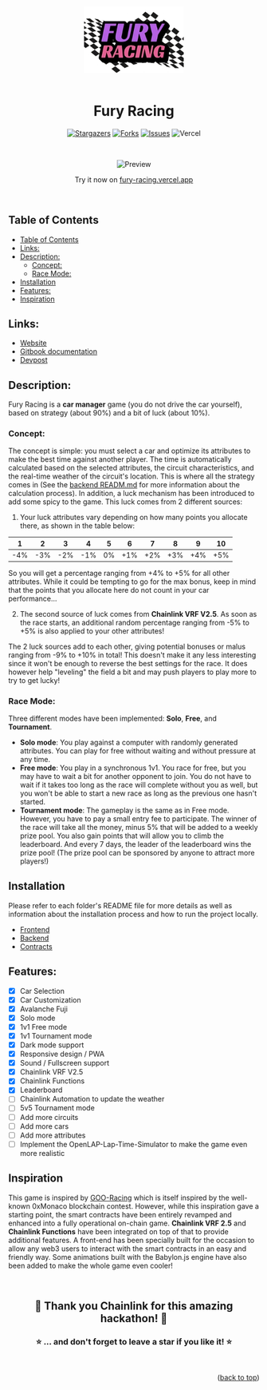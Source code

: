 <div align="center">

<img src="./frontend/public/img/Fury_Racing_logo_HD.png" width="200" alt="Fury Racing logo" />
<br><br>

<h1><strong> Fury Racing </strong></h1>

[![Stargazers](https://img.shields.io/github/stars/Pedrojok01/fury-racing)](https://github.com/Pedrojok01/fury-racing/stargazers)
[![Forks](https://img.shields.io/github/forks/Pedrojok01/fury-racing)](https://github.com/Pedrojok01/fury-racing/issues)
[![Issues](https://img.shields.io/github/issues/Pedrojok01/fury-racing)](https://github.com/Pedrojok01/fury-racing/issues)
![Vercel](https://img.shields.io/github/deployments/Pedrojok01/fury-racing/production?label=Vercel&logo=Vercel&logoColor=white)

<br>

![Preview](./frontend/public/img/preview.gif)

Try it now on [fury-racing.vercel.app](https://fury-racing.vercel.app/)

</div>
<br>

## Table of Contents

- [Table of Contents](#table-of-contents)
- [Links:](#links)
- [Description:](#description)
  - [Concept:](#concept)
  - [Race Mode:](#race-mode)
- [Installation](#installation)
- [Features:](#features)
- [Inspiration](#inspiration)

## Links:

- [Website](https://fury-racing.vercel.app/)
- [Gitbook documentation](https://fury-racing.gitbook.io/fury-racing)
- [Devpost](https://devpost.com/software/fury-racing)

## Description:

Fury Racing is a **car manager** game (you do not drive the car yourself), based on strategy (about 90%) and a bit of luck (about 10%).

### Concept:

The concept is simple: you must select a car and optimize its attributes to make the best time against another player. The time is automatically calculated based on the selected attributes, the circuit characteristics, and the real-time weather of the circuit's location. This is where all the strategy comes in (See the [backend READM.md](./backend/README.md) for more information about the calculation process).
In addition, a luck mechanism has been introduced to add some spicy to the game. This luck comes from 2 different sources:

1.  Your luck attributes vary depending on how many points you allocate there, as shown in the table below:

| 1   | 2   | 3   | 4   | 5   | 6   | 7   | 8   | 9   | 10  |
| --- | --- | --- | --- | --- | --- | --- | --- | --- | --- |
| -4% | -3% | -2% | -1% | 0%  | +1% | +2% | +3% | +4% | +5% |

So you will get a percentage ranging from +4% to +5% for all other attributes. While it could be tempting to go for the max bonus, keep in mind that the points that you allocate here do not count in your car performance...

2. The second source of luck comes from **Chainlink VRF V2.5**. As soon as the race starts, an additional random percentage ranging from -5% to +5% is also applied to your other attributes!

The 2 luck sources add to each other, giving potential bonuses or malus ranging from -9% to +10% in total! This doesn't make it any less interesting since it won't be enough to reverse the best settings for the race. It does however help "leveling" the field a bit and may push players to play more to try to get lucky!

### Race Mode:

Three different modes have been implemented: **Solo**, **Free**, and **Tournament**.

- **Solo mode**: You play against a computer with randomly generated attributes. You can play for free without waiting and without pressure at any time.
- **Free mode**: You play in a synchronous 1v1. You race for free, but you may have to wait a bit for another opponent to join. You do not have to wait if it takes too long as the race will complete without you as well, but you won't be able to start a new race as long as the previous one hasn't started.
- **Tournament mode**: The gameplay is the same as in Free mode. However, you have to pay a small entry fee to participate. The winner of the race will take all the money, minus 5% that will be added to a weekly prize pool. You also gain points that will allow you to climb the leaderboard. And every 7 days, the leader of the leaderboard wins the prize pool! (The prize pool can be sponsored by anyone to attract more players!)

## Installation

Please refer to each folder's README file for more details as well as information about the installation process and how to run the project locally.

- [Frontend](./frontend/README.md)
- [Backend](./backend/README.md)
- [Contracts](./contracts/README.md)

## Features:

- [x] Car Selection
- [x] Car Customization
- [x] Avalanche Fuji
- [x] Solo mode
- [x] 1v1 Free mode
- [x] 1v1 Tournament mode
- [x] Dark mode support
- [x] Responsive design / PWA
- [x] Sound / Fullscreen support
- [x] Chainlink VRF V2.5
- [x] Chainlink Functions
- [x] Leaderboard
- [ ] Chainlink Automation to update the weather
- [ ] 5v5 Tournament mode
- [ ] Add more circuits
- [ ] Add more cars
- [ ] Add more attributes
- [ ] Implement the OpenLAP-Lap-Time-Simulator to make the game even more realistic

## Inspiration

This game is inspired by [GOO-Racing](https://github.com/cairoeth/GOO-Racing) which is itself inspired by the well-known 0xMonaco blockchain contest.
However, while this inspiration gave a starting point, the smart contracts have been entirely revamped and enhanced into a fully operational on-chain game. **Chainlink VRF 2.5** and **Chainlink Functions** have been integrated on top of that to provide additional features. A front-end has been specially built for the occasion to allow any web3 users to interact with the smart contracts in an easy and friendly way. Some animations built with the Babylon.js engine have also been added to make the whole game even cooler!

<br>

<div align="center">
<h2>🎉 Thank you Chainlink for this amazing hackathon! 🎉</h2>
<h3>⭐️ ... and don't forget to leave a star if you like it! ⭐️</h3>
</div>

<br>

<p align="right">(<a href="#top">back to top</a>)</p>
